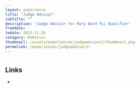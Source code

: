 ```yaml
---
layout: experience
title: "Judge Advisor"
subtitle: ""
description: "Judge Advisor for Mary Ward FLL Qualifier"
fromdate: 
todate: 2022-11-26
category: Robotics
thumbnail: /assets/experiences/judgeadvisor1/thumbnail.png
permalink: /experiences/judgeadvisor1/
---
```


#

## Links

-
